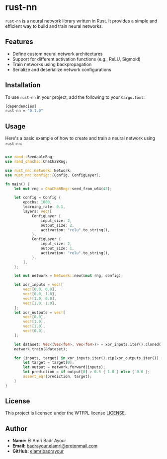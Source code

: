 # rust-nn

`rust-nn` is a neural network library written in Rust. It provides a simple and efficient way to build and train neural networks.

## Features

- Define custom neural network architectures
- Support for different activation functions (e.g., ReLU, Sigmoid)
- Train networks using backpropagation
- Serialize and deserialize network configurations

## Installation

To use `rust-nn` in your project, add the following to your `Cargo.toml`:

```bash
[dependencies]
rust-nn = "0.1.0"
```

## Usage

Here's a basic example of how to create and train a neural network using `rust-nn`:

```rust

use rand::SeedableRng;
use rand_chacha::ChaCha8Rng;

use rust_nn::network::Network;
use rust_nn::config::{Config, ConfigLayer};

fn main() {
    let mut rng = ChaCha8Rng::seed_from_u64(42);

    let config = Config {
        epochs: 1000,
        learning_rate: 0.1,
        layers: vec![
            ConfigLayer {
                input_size: 2,
                output_size: 2,
                activation: "relu".to_string(),
            },
            ConfigLayer {
                input_size: 2,
                output_size: 1,
                activation: "relu".to_string(),
            },
        ],
    };

    let mut network = Network::new(&mut rng, config);

    let xor_inputs = vec![
        vec![0.0, 0.0],
        vec![0.0, 1.0],
        vec![1.0, 0.0],
        vec![1.0, 1.0],
    ];
    let xor_outputs = vec![
        vec![0.0],
        vec![1.0],
        vec![1.0],
        vec![0.0],
    ];

    let dataset: Vec<(Vec<f64>, Vec<f64>)> = xor_inputs.iter().cloned().zip(xor_outputs.iter().cloned()).collect();
    network.train(&dataset);

    for (inputs, target) in xor_inputs.iter().zip(xor_outputs.iter()) {
        let target = target[0];
        let output = network.forward(inputs);
        let prediction = if output[0] > 0.5 { 1.0 } else { 0.0 };
        assert_eq!(prediction, target);
    }
}
```

## License

This project is licensed under the WTFPL license [LICENSE](LICENSE).

## Author

- **Name:** El Amri Badr Ayour
- **Email:** [badrayour.elamri@protonmail.com](mailto:badrayour.elamri@protonmail.com)
- **GitHub:** [elamribadrayour](https://github.com/elamribadrayour)

